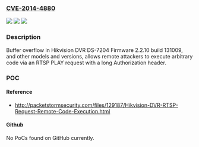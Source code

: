 ### [CVE-2014-4880](https://cve.mitre.org/cgi-bin/cvename.cgi?name=CVE-2014-4880)
![](https://img.shields.io/static/v1?label=Product&message=n%2Fa&color=blue)
![](https://img.shields.io/static/v1?label=Version&message=n%2Fa&color=blue)
![](https://img.shields.io/static/v1?label=Vulnerability&message=n%2Fa&color=brighgreen)

### Description

Buffer overflow in Hikvision DVR DS-7204 Firmware 2.2.10 build 131009, and other models and versions, allows remote attackers to execute arbitrary code via an RTSP PLAY request with a long Authorization header.

### POC

#### Reference
- http://packetstormsecurity.com/files/129187/Hikvision-DVR-RTSP-Request-Remote-Code-Execution.html

#### Github
No PoCs found on GitHub currently.

